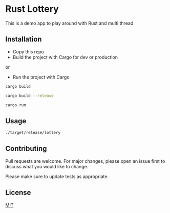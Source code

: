 # Rust Lottery

This is a demo app to play around with Rust and multi thread

## Installation

* Copy this repo
* Build the project with Cargo for dev or production

or

* Run the project with Cargo

```bash
cargo build

cargo build --release

cargo run
```

## Usage

```bash
./target/release/lottery
```

## Contributing

Pull requests are welcome. For major changes, please open an issue first
to discuss what you would like to change.

Please make sure to update tests as appropriate.

## License

[MIT](https://choosealicense.com/licenses/mit/)
